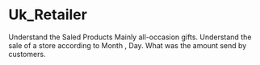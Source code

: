 # Uk_Retailer
Understand   the Saled Products Mainly all-occasion gifts. Understand the sale of a store according to  Month , Day. What was the amount send by customers.
